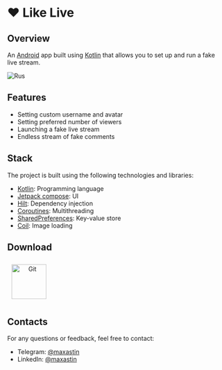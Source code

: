 # ❤️ Like Live

## Overview

An [Android](https://www.android.com/) app built using [Kotlin](https://kotlinlang.org/) that allows you to set up and run a fake live stream.

![Rus](https://github.com/MaxAstin/Like-Live/assets/36783631/1c90b80c-83b3-4ff1-bbe7-41f44c67f67e)

## Features

- Setting custom username and avatar
- Setting preferred number of viewers
- Launching a fake live stream
- Endless stream of fake comments

## Stack

The project is built using the following technologies and libraries:
- [Kotlin](https://kotlinlang.org/): Programming language
- [Jetpack compose](https://developer.android.com/jetpack/compose): UI
- [Hilt](https://dagger.dev/hilt/): Dependency injection
- [Coroutines](https://github.com/Kotlin/kotlinx.coroutines): Multithreading
- [SharedPreferences](https://developer.android.com/reference/android/content/SharedPreferences): Key-value store
- [Coil](https://coil-kt.github.io/coil/): Image loading

## Download

<a align="center" href="https://play.google.com/store/apps/details?id=com.bunbeauty.fakelivestream&gl=us"><img style="margin: 10px" src="https://play.google.com/intl/en_us/badges/static/images/badges/en_badge_web_generic.png" alt="Git" height="80" /></a>

## Contacts

For any questions or feedback, feel free to contact:

- Telegram: [@maxastin](https://t.me/maxastin)
- LinkedIn: [@maxastin](https://www.linkedin.com/in/maxastin/)
